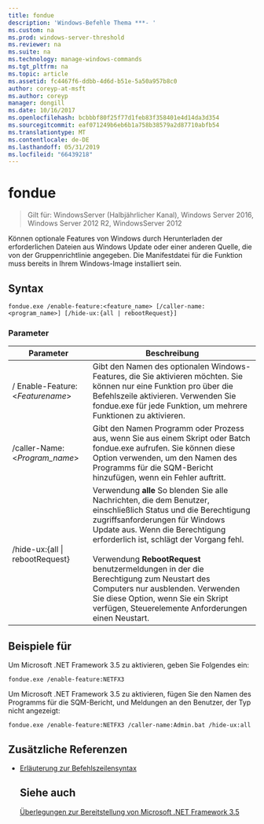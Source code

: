 ```yaml
---
title: fondue
description: 'Windows-Befehle Thema ***- '
ms.custom: na
ms.prod: windows-server-threshold
ms.reviewer: na
ms.suite: na
ms.technology: manage-windows-commands
ms.tgt_pltfrm: na
ms.topic: article
ms.assetid: fc4467f6-ddbb-4d6d-b51e-5a50a957b8c0
author: coreyp-at-msft
ms.author: coreyp
manager: dongill
ms.date: 10/16/2017
ms.openlocfilehash: bcbbbf80f25f77d1feb83f358401e4d14da3d354
ms.sourcegitcommit: eaf071249b6eb6b1a758b38579a2d87710abfb54
ms.translationtype: MT
ms.contentlocale: de-DE
ms.lasthandoff: 05/31/2019
ms.locfileid: "66439218"
---
```

# <a name="fondue"></a>fondue

>Gilt für: WindowsServer (Halbjährlicher Kanal), Windows Server 2016, Windows Server 2012 R2, WindowsServer 2012

Können optionale Features von Windows durch Herunterladen der erforderlichen Dateien aus Windows Update oder einer anderen Quelle, die von der Gruppenrichtlinie angegeben. Die Manifestdatei für die Funktion muss bereits in Ihrem Windows-Image installiert sein. 
## <a name="syntax"></a>Syntax
```
fondue.exe /enable-feature:<feature_name> [/caller-name:<program_name>] [/hide-ux:{all | rebootRequest}]
```
### <a name="parameters"></a>Parameter

|              Parameter              |                                                                                                                                                                     Beschreibung                                                                                                                                                                     |
|-------------------------------------|-----------------------------------------------------------------------------------------------------------------------------------------------------------------------------------------------------------------------------------------------------------------------------------------------------------------------------------------------------|
|  / Enable-Feature: <*Featurename*>   |                                                                               Gibt den Namen des optionalen Windows-Features, die Sie aktivieren möchten. Sie können nur eine Funktion pro über die Befehlszeile aktivieren. Verwenden Sie fondue.exe für jede Funktion, um mehrere Funktionen zu aktivieren.                                                                                |
|    /caller-Name: <*Program_name*>    |                                                                                 Gibt den Namen Programm oder Prozess aus, wenn Sie aus einem Skript oder Batch fondue.exe aufrufen. Sie können diese Option verwenden, um den Namen des Programms für die SQM-Bericht hinzufügen, wenn ein Fehler auftritt.                                                                                 |
| /hide-ux:{all &#124; rebootRequest} | Verwendung **alle** So blenden Sie alle Nachrichten, die dem Benutzer, einschließlich Status und die Berechtigung zugriffsanforderungen für Windows Update aus. Wenn die Berechtigung erforderlich ist, schlägt der Vorgang fehl.<br /><br />Verwendung **RebootRequest** benutzermeldungen in der die Berechtigung zum Neustart des Computers nur ausblenden. Verwenden Sie diese Option, wenn Sie ein Skript verfügen, Steuerelemente Anforderungen einen Neustart. |

## <a name="BKMK_Examples"></a>Beispiele für
Um Microsoft .NET Framework 3.5 zu aktivieren, geben Sie Folgendes ein:
```
fondue.exe /enable-feature:NETFX3
```
Um Microsoft .NET Framework 3.5 zu aktivieren, fügen Sie den Namen des Programms für die SQM-Bericht, und Meldungen an den Benutzer, der Typ nicht angezeigt:
```
fondue.exe /enable-feature:NETFX3 /caller-name:Admin.bat /hide-ux:all
```
## <a name="additional-references"></a>Zusätzliche Referenzen
- [Erläuterung zur Befehlszeilensyntax](command-line-syntax-key.md)
  ## <a name="see-also"></a>Siehe auch
  [Überlegungen zur Bereitstellung von Microsoft .NET Framework 3.5](https://go.microsoft.com/fwlink/?LinkId=248869)
